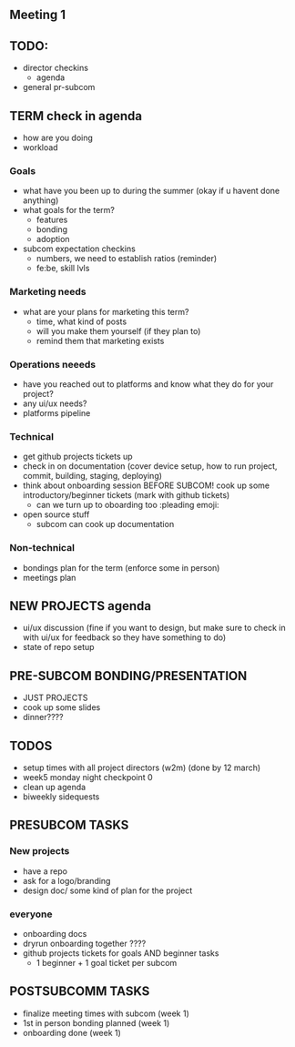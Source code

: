## Meeting 1

## TODO:
- director checkins
    - agenda
- general pr-subcom


## TERM check in agenda
- how are you doing
- workload

### Goals
- what have you been up to during the summer (okay if u havent done anything)
- what goals for the term?
    - features
    - bonding
    - adoption
- subcom expectation checkins
    - numbers, we need to establish ratios (reminder)
    - fe:be, skill lvls

### Marketing needs
- what are your plans for marketing this term?
    - time, what kind of posts
    - will you make them yourself (if they plan to)
    - remind them that marketing exists

### Operations neeeds
- have you reached out to platforms and know what they do for your project?
- any ui/ux needs?
- platforms pipeline


### Technical
- get github projects tickets up
- check in on documentation (cover device setup, how to run project, commit, building, staging, deploying)
- think about onboarding session BEFORE SUBCOM! cook up some introductory/beginner tickets (mark with github tickets)
    - can we turn up to oboarding too :pleading emoji:
- open source stuff
    - subcom can cook up documentation

### Non-technical
- bondings plan for the term (enforce some in person)
- meetings plan


## NEW PROJECTS agenda
- ui/ux discussion (fine if you want to design, but make sure to check in with ui/ux for feedback so they have something to do)
- state of repo setup


## PRE-SUBCOM BONDING/PRESENTATION
- JUST PROJECTS
- cook up some slides
- dinner????


## TODOS
- setup times with all project directors (w2m) (done by 12 march)
- week5 monday night checkpoint 0
- clean up agenda
- biweekly sidequests



## PRESUBCOM TASKS
### New projects
- have a repo
- ask for a logo/branding
- design doc/ some kind of plan for the project

### everyone
- onboarding docs
- dryrun onboarding together ????
- github projects tickets for goals AND beginner tasks
    - 1 beginner + 1 goal ticket per subcom


## POSTSUBCOMM TASKS
- finalize meeting times with subcom (week 1)
- 1st in person bonding planned (week 1)
- onboarding done (week 1)